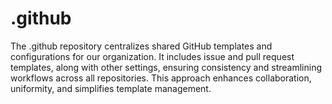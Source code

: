 # .github
 The .github repository centralizes shared GitHub templates and configurations for our organization. It includes issue and pull request templates, along with other settings, ensuring consistency and streamlining workflows across all repositories. This approach enhances collaboration, uniformity, and simplifies template management.
